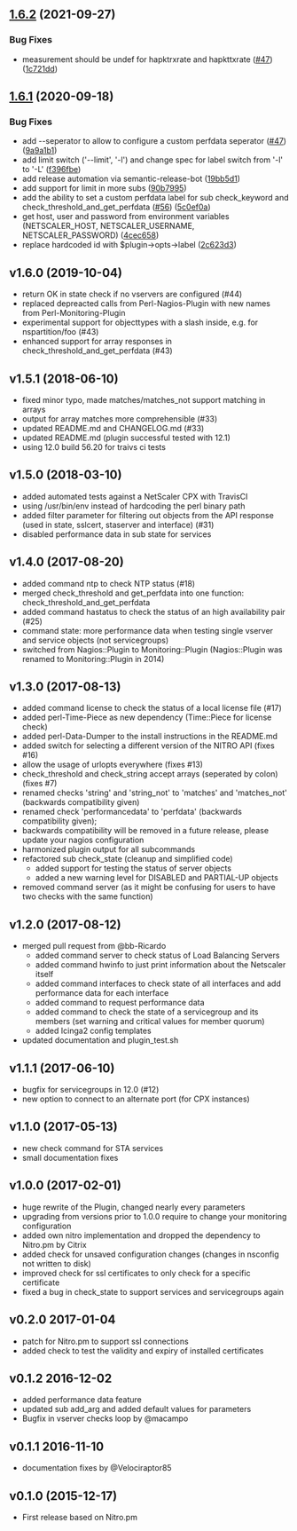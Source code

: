 ## [1.6.2](https://github.com/slauger/check_netscaler/compare/v1.6.1...v1.6.2) (2021-09-27)


### Bug Fixes

* measurement should be undef for hapktrxrate and hapkttxrate ([#47](https://github.com/slauger/check_netscaler/issues/47)) ([1c721dd](https://github.com/slauger/check_netscaler/commit/1c721dd4e6f940a409b1b0c8c20af5a3d5a13bb4))

## [1.6.1](https://github.com/slauger/check_netscaler/compare/v1.6.0...v1.6.1) (2020-09-18)


### Bug Fixes

* add --seperator to allow to configure a custom perfdata seperator ([#47](https://github.com/slauger/check_netscaler/issues/47)) ([9a9a1b1](https://github.com/slauger/check_netscaler/commit/9a9a1b1d29c3da784cd6b05cce1b162797f8a3cb))
* add limit switch ('--limit', '-l') and change spec for label switch from '-l' to '-L' ([f396fbe](https://github.com/slauger/check_netscaler/commit/f396fbe052f658e1d0f3df56519f44ca9f5a721f))
* add release automation via semantic-release-bot ([19bb5d1](https://github.com/slauger/check_netscaler/commit/19bb5d12c390b48e6705da80ecfe1ccc64d5035e))
* add support for limit in more subs ([90b7995](https://github.com/slauger/check_netscaler/commit/90b799526885b7ff663821552f5c21b7d4c2fa22))
* add the ability to set a custom perfdata label for sub check_keyword and check_threshold_and_get_perfdata ([#56](https://github.com/slauger/check_netscaler/issues/56)) ([5c0ef0a](https://github.com/slauger/check_netscaler/commit/5c0ef0a218a56402742329a082d3c754131c3401))
* get host, user and password from environment variables (NETSCALER_HOST, NETSCALER_USERNAME, NETSCALER_PASSWORD) ([4cec658](https://github.com/slauger/check_netscaler/commit/4cec658b89d833d38c318c146f151ba993e62197))
* replace hardcoded id with $plugin->opts->label ([2c623d3](https://github.com/slauger/check_netscaler/commit/2c623d3b48da4c47a0a9599fe4c7b86ced22c5cf))

## v1.6.0 (2019-10-04)
- return OK in state check if no vservers are configured (#44)
- replaced depreacted calls from Perl-Nagios-Plugin with new names from Perl-Monitoring-Plugin
- experimental support for objecttypes with a slash inside, e.g. for nspartition/foo (#43)
- enhanced support for array responses in check_threshold_and_get_perfdata (#43)

## v1.5.1 (2018-06-10)
- fixed minor typo, made matches/matches_not support matching in arrays
- output for array matches more comprehensible (#33)
- updated README.md and CHANGELOG.md (#33)
- updated README.md (plugin successful tested with 12.1)
- using 12.0 build 56.20 for traivs ci tests

## v1.5.0 (2018-03-10)
- added automated tests against a NetScaler CPX with TravisCI
- using /usr/bin/env instead of hardcoding the perl binary path
- added filter parameter for filtering out objects from the API response (used in state, sslcert, staserver and interface) (#31)
- disabled performance data in sub state for services

## v1.4.0 (2017-08-20)
- added command ntp to check NTP status (#18)
- merged check_threshold and get_perfdata into one function: check_threshold_and_get_perfdata
- added command hastatus to check the status of an high availability pair (#25)
- command state: more performance data when testing single vserver and service objects (not servicegroups)
- switched from Nagios::Plugin to Monitoring::Plugin (Nagios::Plugin was renamed to Monitoring::Plugin in 2014)

## v1.3.0 (2017-08-13)
- added command license to check the status of a local license file (#17)
- added perl-Time-Piece as new dependency (Time::Piece for license check)
- added perl-Data-Dumper to the install instructions in the README.md
- added switch for selecting a different version of the NITRO API (fixes #16)
- allow the usage of urlopts everywhere (fixes #13)
- check_threshold and check_string accept arrays (seperated by colon) (fixes #7)
- renamed checks 'string' and 'string_not' to 'matches' and 'matches_not' (backwards compatibility given)
- renamed check 'performancedata' to 'perfdata' (backwards compatibility given);
- backwards compatibility will be removed in a future release, please update your nagios configuration
- harmonized plugin output for all subcommands
- refactored sub check_state (cleanup and simplified code)
  - added support for testing the status of server objects
  - added a new warning level for DISABLED and PARTIAL-UP objects
- removed command server (as it might be confusing for users to have two checks with the same function)

## v1.2.0 (2017-08-12)
- merged pull request from @bb-Ricardo
  - added command server to check status of Load Balancing Servers
  - added command hwinfo to just print information about the Netscaler itself
  - added command interfaces to check state of all interfaces and add performance data for each interface
  - added command to request performance data
  - added command to check the state of a servicegroup and its members (set warning and critical values for member quorum)
  - added Icinga2 config templates
- updated documentation and plugin_test.sh

## v1.1.1 (2017-06-10)
- bugfix for servicegroups in 12.0 (#12)
- new option to connect to an alternate port (for CPX instances)

## v1.1.0 (2017-05-13)
 - new check command for STA services
 - small documentation fixes

## v1.0.0 (2017-02-01)
 - huge rewrite of the Plugin, changed nearly every parameters 
 - upgrading from versions prior to 1.0.0 require to change your monitoring configuration
 - added own nitro implementation and dropped the dependency to Nitro.pm by Citrix
 - added check for unsaved configuration changes (changes in nsconfig not written to disk)
 - improved check for ssl certificates to only check for a specific certificate
 - fixed a bug in check_state to support services and servicegroups again

## v0.2.0 2017-01-04
 - patch for Nitro.pm to support ssl connections
 - added check to test the validity and expiry of installed certificates 

## v0.1.2 2016-12-02
 - added performance data feature 
 - updated sub add_arg and added default values for parameters
 - Bugfix in vserver checks loop by @macampo 

## v0.1.1 2016-11-10
 - documentation fixes by @Velociraptor85

## v0.1.0 (2015-12-17)
 - First release based on Nitro.pm
